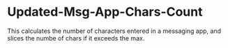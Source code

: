 # Updated-Msg-App-Chars-Count
This calculates the number of characters entered in a messaging app,
and slices the numbe of chars if it exceeds the max.
